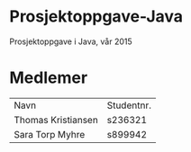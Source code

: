 # Prosjektoppgave-Java
Prosjektoppgave i Java, vår 2015

<h1>Medlemer</h1>
<table>
  <tr>
    <td>Navn</td>
    <td>Studentnr.</td>
  </tr>
  <tr>
    <td>Thomas Kristiansen</td>
    <td>s236321</td>
  </tr>
  <tr>
    <td>Sara Torp Myhre</td>
    <td>s899942</td>
  </tr>
</table>
